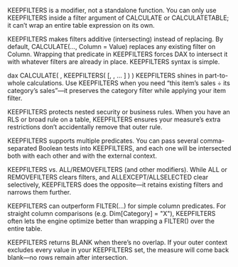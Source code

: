 KEEPFILTERS is a modifier, not a standalone function.
You can only use KEEPFILTERS inside a filter argument of CALCULATE or CALCULATETABLE; it can’t wrap an entire table expression on its own.

KEEPFILTERS makes filters additive (intersecting) instead of replacing.
By default, CALCULATE(…, Column = Value) replaces any existing filter on Column. Wrapping that predicate in KEEPFILTERS forces DAX to intersect it with whatever filters are already in place.
KEEPFILTERS syntax is simple.

dax
CALCULATE(
  <expression>,
  KEEPFILTERS( <BooleanFilter1> [, <BooleanFilter2>, … ] )
)
KEEPFILTERS shines in part-to-whole calculations.
Use KEEPFILTERS when you need “this item’s sales ÷ its category’s sales”—it preserves the category filter while applying your item filter.

KEEPFILTERS protects nested security or business rules.
When you have an RLS or broad rule on a table, KEEPFILTERS ensures your measure’s extra restrictions don’t accidentally remove that outer rule.

KEEPFILTERS supports multiple predicates.
You can pass several comma-separated Boolean tests into KEEPFILTERS, and each one will be intersected both with each other and with the external context.

KEEPFILTERS vs. ALL/REMOVEFILTERS (and other modifiers).
While ALL or REMOVEFILTERS clears filters, and ALLEXCEPT/ALLSELECTED clear selectively, KEEPFILTERS does the opposite—it retains existing filters and narrows them further.

KEEPFILTERS can outperform FILTER(...) for simple column predicates.
For straight column comparisons (e.g. Dim[Category] = "X"), KEEPFILTERS often lets the engine optimize better than wrapping a FILTER() over the entire table.

KEEPFILTERS returns BLANK when there’s no overlap.
If your outer context excludes every value in your KEEPFILTERS set, the measure will come back blank—no rows remain after intersection.